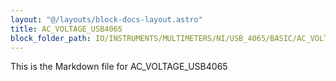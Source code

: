 ```yaml
---
layout: "@/layouts/block-docs-layout.astro"
title: AC_VOLTAGE_USB4065
block_folder_path: IO/INSTRUMENTS/MULTIMETERS/NI/USB_4065/BASIC/AC_VOLTAGE_USB4065
---
```


This is the Markdown file for AC_VOLTAGE_USB4065

